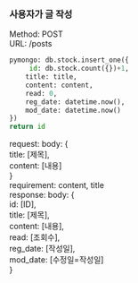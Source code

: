 ### 사용자가 글 작성
Method: POST  
URL: /posts  
```python
pymongo: db.stock.insert_one({  
     id: db.stock.count({})+1,  
    title: title,  
    content: content,  
    read: 0,  
    reg_date: datetime.now(),  
    mod_date: datetime.now()  
}) 
return id  
```
request: body: {  
    title: [제목],  
    content: [내용]  
}  
requirement: content, title  
response: body: {  
    id: [ID],  
    title: [제목],  
    content: [내용],  
    read: [조회수],  
    reg_date: [작성일],  
    mod_date: [수정일=작성일]  
}  